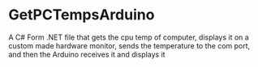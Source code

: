 # GetPCTempsArduino
A C# Form .NET file that gets the cpu temp of computer, displays it on a custom made hardware monitor, sends the temperature to the com port, and then the Arduino receives it and displays it
